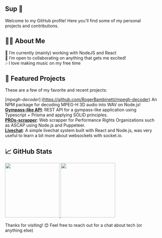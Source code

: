 ## Sup 👋

Welcome to my GitHub profile! Here you'll find some of my personal projects and contributions.

## 👨‍💻 About Me

🌱 I’m currently (mainly) working with NodeJS and React <br>
👯 I’m open to collaborating on anything that gets me excited! <br>
🎶 I love making music on my free time <br>

## 🚀 Featured Projects

These are a few of my favorite and recent projects:

[*mpegh-decoder*]:(https://github.com/RogerBambinetti/mpegh-decoder) An NPM package for decoding MPEG-H 3D audio into WAV on Node.js! 
[**Gympass-like API**](https://github.com/RogerBambinetti/gympass-like-api-solid-nodejs): REST API for a gympass-like application using Typescript + Prisma and applying SOLID principles. <br>
[**PROs-scrapper**](https://github.com/RogerBambinetti/PROs-scrapper-nodejs): Web scrapper for Performance Rights Organizations such as ASCAP using Node.js and Puppeteer. <br>
[**Livechat**](https://github.com/RogerBambinetti/live-chat-nodejs-reactjs): A simple livechat system built with React and Node.js, was very useful to learn a bit more about websockets with socket.io. <br>

## 📈 GitHub Stats

  <a href="https://github.com/RogerBambinetti">
    <img height="180em" src="https://github-readme-stats.vercel.app/api?username=RogerBambinetti&show_icons=true&theme=dracula&include_all_commits=true&count_private=true"/>
    <img height="180em" src="https://github-readme-stats.vercel.app/api/top-langs/?username=RogerBambinetti&layout=compact&langs_count=7&theme=dracula"/>
  </a>

Thanks for visiting! 😊 Feel free to reach out for a chat about tech (or anything else)
